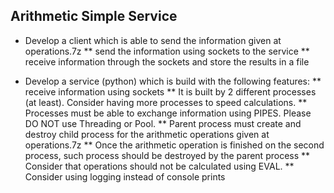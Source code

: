 Arithmetic Simple Service
---------------------------------------------------------------------------------

* Develop a client which is able to send the information given at operations.7z
    ** send the information using sockets to the service
    ** receive information through the sockets and store the results in a file

* Develop a service (python) which is build with the following features:
    ** receive information using sockets
    ** It is built by 2 different processes (at least). Consider having more processes to speed calculations.
    ** Processes must be able to exchange information using PIPES. Please DO NOT use Threading or Pool.
    ** Parent process must create and destroy child process for the arithmetic operations given at operations.7z
    ** Once the arithmetic operation is finished on the second process, such process should be destroyed by the parent process
    ** Consider that operations should not be calculated using EVAL.
    ** Consider using logging instead of console prints



